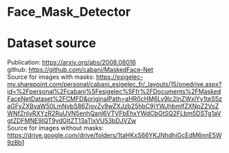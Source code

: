# Face_Mask_Detector

# Dataset source
Publication: https://arxiv.org/abs/2008.08016<br />
github: https://github.com/cabani/MaskedFace-Net<br />
Source for images with masks: https://esigelec-my.sharepoint.com/personal/cabani_esigelec_fr/_layouts/15/onedrive.aspx?id=%2Fpersonal%2Fcabani%5Fesigelec%5Ffr%2FDocuments%2FMaskedFaceNetDataset%2FCMFD&originalPath=aHR0cHM6Ly9lc2lnZWxlYy1teS5zaGFyZXBvaW50LmNvbS86ZjovZy9wZXJzb25hbC9jYWJhbmlfZXNpZ2VsZWNfZnIvRXYzR2RuUVN5enhQanl6VTVFbEhxYWdCbGtSQ2FLbm5DSTg1aVgtZDFMNE9IQT9ydGltZT13aTlxVU53bDJVZw<br />
Source for images without masks: https://drive.google.com/drive/folders/1taHKxS66YKJNhdhiGcEdM6nnE5W9zBb1<br />
